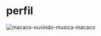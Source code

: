 # perfil
![macaco-ouvindo-musica-macaco](https://github.com/ribeiro12022007/perfil/assets/143848868/47f1cf8f-36e7-47ba-a7b0-f45c3d1bbd3a)

